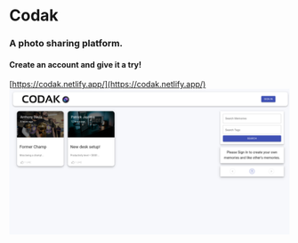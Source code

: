 # Codak

### A photo sharing platform. <br>
#### Create an account and give it a try!

[https://codak.netlify.app/](https://codak.netlify.app/)
![](./src/images/codakPRSC.png)
